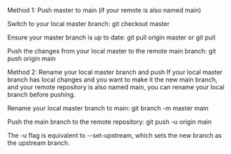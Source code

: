 Method 1: Push master to main (if your remote is also named main)

Switch to your local master branch: git checkout master

Ensure your master branch is up to date: git pull origin master or git pull

Push the changes from your local master to the remote main branch: git push origin main

Method 2: Rename your local master branch and push If your local master branch has local changes and you want to make it the new main branch, and your remote repository is also named main, you can rename your local branch before pushing.

Rename your local master branch to main: git branch -m master main

Push the main branch to the remote repository: git push -u origin main

The -u flag is equivalent to --set-upstream, which sets the new branch as the upstream branch.